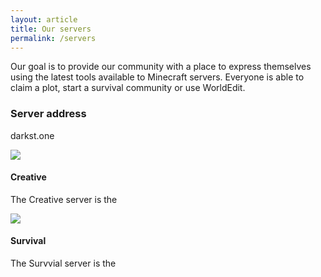 ```yaml
---
layout: article
title: Our servers
permalink: /servers
---
```


Our goal is to provide our community with a place to express themselves using the latest tools available to Minecraft servers. Everyone is able to claim a plot, start a survival community or use WorldEdit.

### Server address
darkst.one

<div class="grid-container">
  <div class="grid grid--py-3">
    <div class="cell cell--6">
      <div>
        <div class="item">
          <div class="item__image">
            <img class="image image--sm" src="{{ site.baseurl}}/assets/images/creative.png"/>
          </div>
          <div class="item__content">
            <div class="item__header">
              <h4>Creative</h4>
            </div>
          <div class="item__description">
            <p>The Creative server is the</p>
          </div>
      </div>
  </div>
  <div class="grid grid--py-3">
    <div class="cell cell--6">
      <div>
        <div class="item">
          <div class="item__image">
            <img class="image image--sm" src="{{ site.baseurl}}/assets/images/survival.png"/>
          </div>
          <div class="item__content">
            <div class="item__header">
              <h4>Survival</h4>
            </div>
          <div class="item__description">
            <p>The Survvial server is the</p>
          </div>
      </div>
  </div>
</div>
